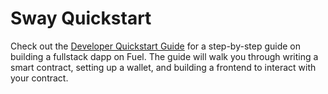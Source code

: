 # Sway Quickstart

Check out the [Developer Quickstart Guide](https://docs.fuel.network/guides/quickstart/) for a step-by-step guide on building a fullstack dapp on Fuel. The guide will walk you through writing a smart contract, setting up a wallet, and building a frontend to interact with your contract.
